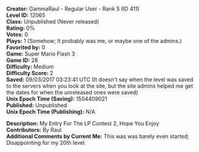 **Creator:** GammaRaul - Regular User - Rank 5 (ID 411) <br>
**Level ID:** 12065 <br>
**Class:** Unpublished (Never released) <br>
**Rating:** 0% <br>
**Votes:** 0 <br>
**Plays:** 1 (Somehow; It probably was me, or maybe one of the admins.) <br>
**Favorited by:** 0 <br>
**Game:** Super Mario Flash 3 <br>
**Game ID:** 28 <br>
**Difficulty:** Medium <br>
**Difficulty Score:** 2 <br>
**Saved:** 09/03/2017 03:23:41 UTC (It doesn't say when the level was saved to the servers when you look at the site, but the site admins helped me get the dates for when the unreleased ones were saved) <br>
**Unix Epoch Time (Saving):** 1504409021 <br>
**Published:** Unpublished <br>
**Unix Epoch Time (Publishing):** N/A

**Description:** My Entry For The LP Contest 2, Hope You Enjoy <br>
**Contributors:** By Raul <br>
**Additional Comments by Current Me:** This was was barely even started; Disappointing for my 20th level.
